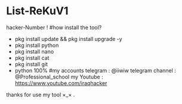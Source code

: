 # List-ReKuV1
hacker-Number !
#how install the tool?
* pkg install update && pkg install upgrade -y 
* pkg install python
* pkg install nano 
* pkg install cat
* pkg install git 
* python 100%
#my accounts
telegram : @iiwiw
telegram channel : @Professional_school
my Youtube : https://www.youtube.com/iraqhacker


thanks for use my tool ×_× .
